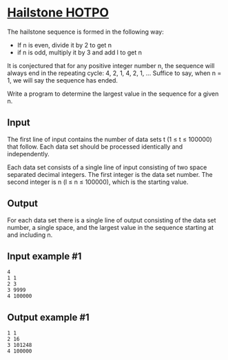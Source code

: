 # [Hailstone HOTPO](https://www.e-olymp.com/en/problems/5123)

The hailstone sequence is formed in the following way:

- If n is even, divide it by 2 to get n
- if n is odd, multiply it by 3 and add l to get n

It is conjectured that for any positive integer number n, the sequence will always end in the repeating cycle: 4, 2, 1, 4, 2, 1, ... Suffice to say, when n = 1, we will say the sequence has ended.

Write a program to determine the largest value in the sequence for a given n.

## Input

The first line of input contains the number of data sets t (1 ≤ t ≤ 100000) that follow. Each data set should be processed identically and independently.

Each data set consists of a single line of input consisting of two space separated decimal integers. The first integer is the data set number. The second integer is n (l ≤ n ≤ 100000), which is the starting value.

## Output

For each data set there is a single line of output consisting of the data set number, a single space, and the largest value in the sequence starting at and including n.

## Input example #1
```
4
1 1
2 3
3 9999
4 100000
```

## Output example #1
```
1 1
2 16
3 101248
4 100000
```
